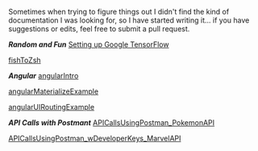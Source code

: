 Sometimes when trying to figure things out I didn't find the kind of documentation I was looking for, so I have started writing it... if you have suggestions or edits, feel free to submit a pull request.

***Random and Fun***
[Setting up Google TensorFlow](https://gist.github.com/thacherT1D/0103f69cb409385b80fb717419eb2ffc)

[fishToZsh](https://github.com/thacherT1D/fishToZsh)

***Angular***
[angularIntro](https://github.com/thacherT1D/angularIntro)

[angularMaterializeExample](https://github.com/thacherT1D/angularMaterializeExample)

[angularUIRoutingExample](https://github.com/thacherT1D/angularUIRoutingExample)

***API Calls with Postmant***
[APICallsUsingPostman_PokemonAPI](https://github.com/thacherT1D/APICallsUsingPostman_PokemonAPI)

[APICallsUsingPostman_wDeveloperKeys_MarvelAPI](https://github.com/thacherT1D/APICallsUsingPostman_wDeveloperKeys_MarvelAPI)
